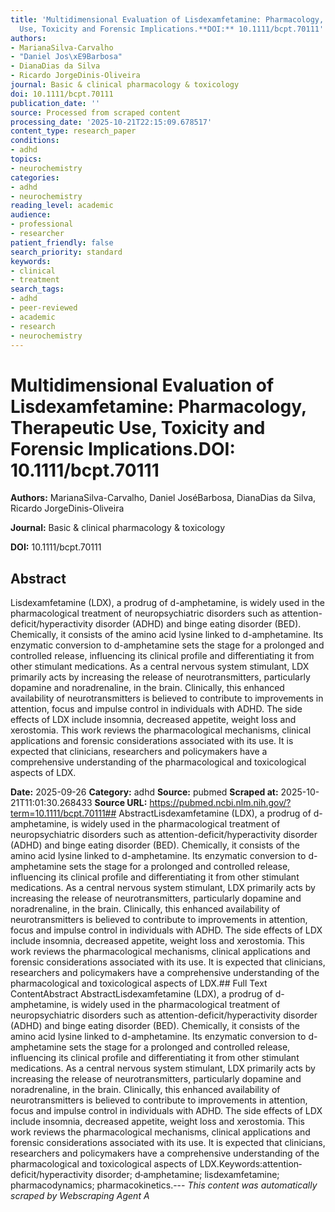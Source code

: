 ```yaml
---
title: 'Multidimensional Evaluation of Lisdexamfetamine: Pharmacology, Therapeutic
  Use, Toxicity and Forensic Implications.**DOI:** 10.1111/bcpt.70111'
authors:
- MarianaSilva-Carvalho
- "Daniel Jos\xE9Barbosa"
- DianaDias da Silva
- Ricardo JorgeDinis-Oliveira
journal: Basic & clinical pharmacology & toxicology
doi: 10.1111/bcpt.70111
publication_date: ''
source: Processed from scraped content
processing_date: '2025-10-21T22:15:09.678517'
content_type: research_paper
conditions:
- adhd
topics:
- neurochemistry
categories:
- adhd
- neurochemistry
reading_level: academic
audience:
- professional
- researcher
patient_friendly: false
search_priority: standard
keywords:
- clinical
- treatment
search_tags:
- adhd
- peer-reviewed
- academic
- research
- neurochemistry
---
```


# Multidimensional Evaluation of Lisdexamfetamine: Pharmacology, Therapeutic Use, Toxicity and Forensic Implications.**DOI:** 10.1111/bcpt.70111

**Authors:** MarianaSilva-Carvalho, Daniel JoséBarbosa, DianaDias da Silva, Ricardo JorgeDinis-Oliveira

**Journal:** Basic & clinical pharmacology & toxicology

**DOI:** 10.1111/bcpt.70111

## Abstract

Lisdexamfetamine (LDX), a prodrug of d-amphetamine, is widely used in the pharmacological treatment of neuropsychiatric disorders such as attention-deficit/hyperactivity disorder (ADHD) and binge eating disorder (BED). Chemically, it consists of the amino acid lysine linked to d-amphetamine. Its enzymatic conversion to d-amphetamine sets the stage for a prolonged and controlled release, influencing its clinical profile and differentiating it from other stimulant medications. As a central nervous system stimulant, LDX primarily acts by increasing the release of neurotransmitters, particularly dopamine and noradrenaline, in the brain. Clinically, this enhanced availability of neurotransmitters is believed to contribute to improvements in attention, focus and impulse control in individuals with ADHD. The side effects of LDX include insomnia, decreased appetite, weight loss and xerostomia. This work reviews the pharmacological mechanisms, clinical applications and forensic considerations associated with its use. It is expected that clinicians, researchers and policymakers have a comprehensive understanding of the pharmacological and toxicological aspects of LDX.

**Date:** 2025-09-26
**Category:** adhd
**Source:** pubmed
**Scraped at:** 2025-10-21T11:01:30.268433
**Source URL:** https://pubmed.ncbi.nlm.nih.gov/?term=10.1111/bcpt.70111## AbstractLisdexamfetamine (LDX), a prodrug of d-amphetamine, is widely used in the pharmacological treatment of neuropsychiatric disorders such as attention-deficit/hyperactivity disorder (ADHD) and binge eating disorder (BED). Chemically, it consists of the amino acid lysine linked to d-amphetamine. Its enzymatic conversion to d-amphetamine sets the stage for a prolonged and controlled release, influencing its clinical profile and differentiating it from other stimulant medications. As a central nervous system stimulant, LDX primarily acts by increasing the release of neurotransmitters, particularly dopamine and noradrenaline, in the brain. Clinically, this enhanced availability of neurotransmitters is believed to contribute to improvements in attention, focus and impulse control in individuals with ADHD. The side effects of LDX include insomnia, decreased appetite, weight loss and xerostomia. This work reviews the pharmacological mechanisms, clinical applications and forensic considerations associated with its use. It is expected that clinicians, researchers and policymakers have a comprehensive understanding of the pharmacological and toxicological aspects of LDX.## Full Text ContentAbstract AbstractLisdexamfetamine (LDX), a prodrug of d-amphetamine, is widely used in the pharmacological treatment of neuropsychiatric disorders such as attention-deficit/hyperactivity disorder (ADHD) and binge eating disorder (BED). Chemically, it consists of the amino acid lysine linked to d-amphetamine. Its enzymatic conversion to d-amphetamine sets the stage for a prolonged and controlled release, influencing its clinical profile and differentiating it from other stimulant medications. As a central nervous system stimulant, LDX primarily acts by increasing the release of neurotransmitters, particularly dopamine and noradrenaline, in the brain. Clinically, this enhanced availability of neurotransmitters is believed to contribute to improvements in attention, focus and impulse control in individuals with ADHD. The side effects of LDX include insomnia, decreased appetite, weight loss and xerostomia. This work reviews the pharmacological mechanisms, clinical applications and forensic considerations associated with its use. It is expected that clinicians, researchers and policymakers have a comprehensive understanding of the pharmacological and toxicological aspects of LDX.Keywords:attention‐deficit/hyperactivity disorder; d‐amphetamine; lisdexamfetamine; pharmacodynamics; pharmacokinetics.---
*This content was automatically scraped by Webscraping Agent A*